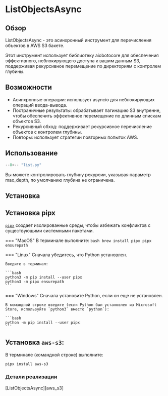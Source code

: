 # ListObjectsAsync

## Обзор
ListObjectsAsync - это асинхронный инструмент для перечисления объектов в AWS S3 бакете.

Этот инструмент использует библиотеку aiobotocore для обеспечения эффективного, неблокирующего доступа к вашим
данным S3, поддерживая рекурсивное перемещение по директориям с контролем глубины.

## Возможности

- Асинхронные операции: использует asyncio для неблокирующих операций ввода-вывода.
- Постраничные результаты: обрабатывает пагинацию S3 внутренне, чтобы обеспечить эффективное перемещение по длинным спискам объектов S3.
- Рекурсивный обход: поддерживает рекурсивное перечисление объектов с контролем глубины.
- Повторы: использует стратегии повторных попыток AWS.

## Использование

```python
--8<-- "list.py"
```
Вы можете контролировать глубину рекурсии, указывая параметр max_depth, по умолчанию глубина не ограничена.

## Установка

## Установка pipx
[`pipx`](https://pypa.github.io/pipx/) создает изолированные среды, чтобы избежать конфликтов с 
существующими системными пакетами.

=== "MacOS"
    В терминале выполните:
    ```bash
    brew install pipx
    pipx ensurepath
    ```

=== "Linux"
    Сначала убедитесь, что Python установлен.

    Введите в терминал:

    ```bash
    python3 -m pip install --user pipx
    python3 -m pipx ensurepath
    ```

=== "Windows"
    Сначала установите Python, если он еще не установлен.

    В командной строке введите (если Python был установлен из Microsoft Store, используйте `python3` вместо `python`):
    
    ```bash
    python -m pip install --user pipx
    ```

## Установка `aws-s3`:
В терминале (командной строке) выполните:

```bash
pipx install aws-s3
```

### Детали реализации

[ListObjectsAsync][aws_s3]
